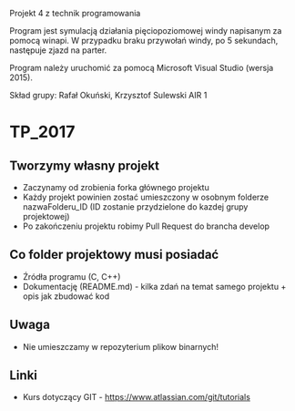 Projekt 4 z technik programowania

Program jest symulacją działania pięciopoziomowej windy napisanym za pomocą winapi.
W przypadku braku przywołań windy, po 5 sekundach, następuje zjazd na parter.

Program należy uruchomić za pomocą Microsoft Visual Studio (wersja 2015).



Skład grupy: Rafał Okuński, Krzysztof Sulewski AIR 1





# TP_2017

## Tworzymy własny projekt

* Zaczynamy od zrobienia forka głównego projektu
* Każdy projekt powinien zostać umieszczony w osobnym folderze nazwaFolderu_ID (ID zostanie przydzielone do kazdej grupy projektowej)
* Po zakończeniu projektu robimy Pull Request do brancha develop

## Co folder projektowy musi posiadać

* Źródła programu (C, C++)
* Dokumentację (README.md) - kilka zdań na temat samego projektu + opis jak zbudować kod

## Uwaga 
* Nie umieszczamy w repozyterium plikow binarnych! 

## Linki

* Kurs dotyczący GIT - https://www.atlassian.com/git/tutorials 

